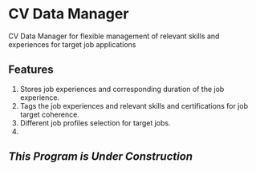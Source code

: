 # CV Data Manager

CV Data Manager for flexible management of relevant skills and experiences for target job applications

## Features

1. Stores job experiences and corresponding duration of the job experience.
1. Tags the job experiences and relevant skills and certifications for job target coherence.
1. Different job profiles selection for target jobs.
1. 

## *This Program is Under Construction*
